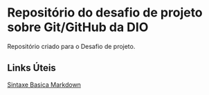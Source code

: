 # Repositório do desafio de projeto sobre Git/GitHub da DIO
Repositório criado para o Desafio de projeto.

## Links Úteis
[Sintaxe Basica Markdown](https://www.markdownguide.org/getting-started/)
